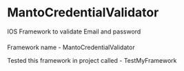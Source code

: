 # MantoCredentialValidator
IOS Framework to validate Email and password

####
Framework name - MantoCredentialValidator

Tested this framework in project called - TestMyFramework

